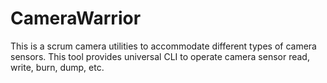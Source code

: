 # CameraWarrior
This is a scrum camera utilities to accommodate different types of camera sensors. This tool provides universal CLI to operate camera sensor read, write, burn, dump, etc. 

